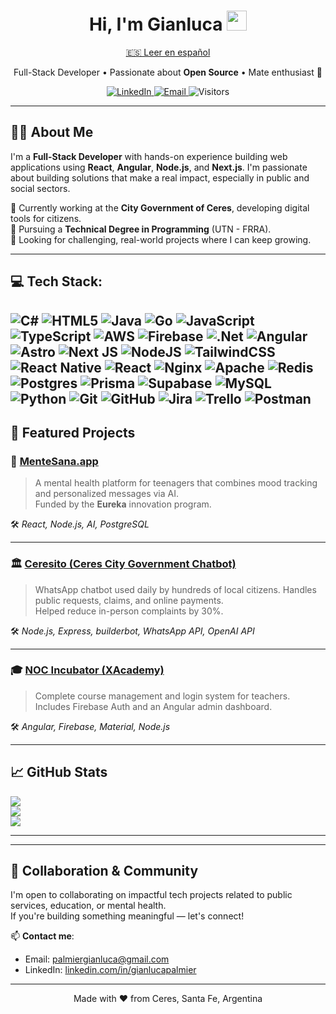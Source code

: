 <h1 align="center">
  Hi, I'm Gianluca <img src="https://media.giphy.com/media/hvRJCLFzcasrR4ia7z/giphy.gif" width="32"/>
</h1>

<p align="center">
  <a href="./README.es.md">🇪🇸 Leer en español</a>
</p>

<p align="center">
  Full-Stack Developer • Passionate about <strong>Open Source</strong> • Mate enthusiast 🧉  
</p>

<div align="center">
  <a href="https://www.linkedin.com/in/gianlucapalmier" target="_blank">
    <img alt="LinkedIn" src="https://img.shields.io/badge/LinkedIn-0A66C2?style=for-the-badge&logo=linkedin&logoColor=white"/>
  </a>
  <a href="mailto:palmiergianluca@gmail.com">
    <img alt="Email" src="https://img.shields.io/badge/Email-D14836?style=for-the-badge&logo=gmail&logoColor=white"/>
  </a>
  <img alt="Visitors"
       src="https://komarev.com/ghpvc/?username=gianlucafarias&style=for-the-badge&color=brightgreen">
</div>

---

## 🧑‍💻 About Me

I'm a **Full-Stack Developer** with hands-on experience building web applications using **React**, **Angular**, **Node.js**, and **Next.js**. I'm passionate about building solutions that make a real impact, especially in public and social sectors.

🔹 Currently working at the **City Government of Ceres**, developing digital tools for citizens.  
🔹 Pursuing a **Technical Degree in Programming** (UTN - FRRA).  
🔹 Looking for challenging, real-world projects where I can keep growing.

---

## 💻 Tech Stack:
![C#](https://img.shields.io/badge/c%23-%23239120.svg?style=flat-square&logo=csharp&logoColor=white) ![HTML5](https://img.shields.io/badge/html5-%23E34F26.svg?style=flat-square&logo=html5&logoColor=white) ![Java](https://img.shields.io/badge/java-%23ED8B00.svg?style=flat-square&logo=openjdk&logoColor=white) ![Go](https://img.shields.io/badge/go-%2300ADD8.svg?style=flat-square&logo=go&logoColor=white) ![JavaScript](https://img.shields.io/badge/javascript-%23323330.svg?style=flat-square&logo=javascript&logoColor=%23F7DF1E) ![TypeScript](https://img.shields.io/badge/typescript-%23007ACC.svg?style=flat-square&logo=typescript&logoColor=white) ![AWS](https://img.shields.io/badge/AWS-%23FF9900.svg?style=flat-square&logo=amazon-aws&logoColor=white) ![Firebase](https://img.shields.io/badge/firebase-%23039BE5.svg?style=flat-square&logo=firebase) ![.Net](https://img.shields.io/badge/.NET-5C2D91?style=flat-square&logo=.net&logoColor=white) ![Angular](https://img.shields.io/badge/angular-%23DD0031.svg?style=flat-square&logo=angular&logoColor=white) ![Astro](https://img.shields.io/badge/astro-%232C2052.svg?style=flat-square&logo=astro&logoColor=white) ![Next JS](https://img.shields.io/badge/Next-black?style=flat-square&logo=next.js&logoColor=white) ![NodeJS](https://img.shields.io/badge/node.js-6DA55F?style=flat-square&logo=node.js&logoColor=white) ![TailwindCSS](https://img.shields.io/badge/tailwindcss-%2338B2AC.svg?style=flat-square&logo=tailwind-css&logoColor=white) ![React Native](https://img.shields.io/badge/react_native-%2320232a.svg?style=flat-square&logo=react&logoColor=%2361DAFB) ![React](https://img.shields.io/badge/react-%2320232a.svg?style=flat-square&logo=react&logoColor=%2361DAFB) ![Nginx](https://img.shields.io/badge/nginx-%23009639.svg?style=flat-square&logo=nginx&logoColor=white) ![Apache](https://img.shields.io/badge/apache-%23D42029.svg?style=flat-square&logo=apache&logoColor=white) ![Redis](https://img.shields.io/badge/redis-%23DD0031.svg?style=flat-square&logo=redis&logoColor=white) ![Postgres](https://img.shields.io/badge/postgres-%23316192.svg?style=flat-square&logo=postgresql&logoColor=white) ![Prisma](https://img.shields.io/badge/Prisma-3982CE?style=flat-square&logo=Prisma&logoColor=white) ![Supabase](https://img.shields.io/badge/Supabase-3ECF8E?style=flat-square&logo=supabase&logoColor=white) ![MySQL](https://img.shields.io/badge/mysql-4479A1.svg?style=flat-square&logo=mysql&logoColor=white) ![Python](https://img.shields.io/badge/python-3670A0?style=flat-square&logo=python&logoColor=ffdd54) ![Git](https://img.shields.io/badge/git-%23F05033.svg?style=flat-square&logo=git&logoColor=white) ![GitHub](https://img.shields.io/badge/github-%23121011.svg?style=flat-square&logo=github&logoColor=white) ![Jira](https://img.shields.io/badge/jira-%230A0FFF.svg?style=flat-square&logo=jira&logoColor=white) ![Trello](https://img.shields.io/badge/Trello-%23026AA7.svg?style=flat-square&logo=Trello&logoColor=white) ![Postman](https://img.shields.io/badge/Postman-FF6C37?style=flat-square&logo=postman&logoColor=white)
---

## 🚀 Featured Projects

### 🧠 [MenteSana.app](https://mentesana.app)
> A mental health platform for teenagers that combines mood tracking and personalized messages via AI.  
> Funded by the **Eureka** innovation program.

🛠️ *React, Node.js, AI, PostgreSQL*

---

### 🏛️ [Ceresito (Ceres City Government Chatbot)](https://bit.ly/holaceresito)
> WhatsApp chatbot used daily by hundreds of local citizens. Handles public requests, claims, and online payments.  
> Helped reduce in-person complaints by 30%.

🛠️ *Node.js, Express, builderbot, WhatsApp API, OpenAI API*

---

### 🎓 [NOC Incubator (XAcademy)](https://github.com/gianlucafarias/xacademy3-back)
> Complete course management and login system for teachers.  
> Includes Firebase Auth and an Angular admin dashboard.

🛠️ *Angular, Firebase, Material, Node.js*

---

## 📈 GitHub Stats

![](https://github-readme-stats.vercel.app/api?username=gianlucafarias&theme=dark&hide_border=false&include_all_commits=false&count_private=false)<br/>
![](https://nirzak-streak-stats.vercel.app/?user=gianlucafarias&theme=dark&hide_border=false)<br/>
![](https://github-readme-stats.vercel.app/api/top-langs/?username=gianlucafarias&theme=dark&hide_border=false&include_all_commits=false&count_private=false&layout=compact)


---

---

## 🤝 Collaboration & Community

I'm open to collaborating on impactful tech projects related to public services, education, or mental health.  
If you're building something meaningful — let's connect!

📫 **Contact me**:
- Email: palmiergianluca@gmail.com  
- LinkedIn: [linkedin.com/in/gianlucapalmier](https://www.linkedin.com/in/gianlucapalmier)

---

<p align="center">
  Made with ❤️ from Ceres, Santa Fe, Argentina
</p>

